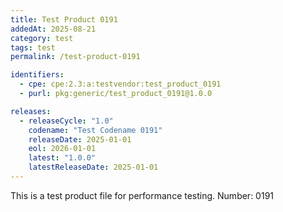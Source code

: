 ```yaml
---
title: Test Product 0191
addedAt: 2025-08-21
category: test
tags: test
permalink: /test-product-0191

identifiers:
  - cpe: cpe:2.3:a:testvendor:test_product_0191
  - purl: pkg:generic/test_product_0191@1.0.0

releases:
  - releaseCycle: "1.0"
    codename: "Test Codename 0191"
    releaseDate: 2025-01-01
    eol: 2026-01-01
    latest: "1.0.0"
    latestReleaseDate: 2025-01-01
---
```


This is a test product file for performance testing. Number: 0191
